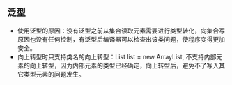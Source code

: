 ## 泛型
- 使用泛型的原因：没有泛型之前从集合读取元素需要进行类型转化，向集合写原因也没有任何控制，有泛型后编译器可以检查出该类问题，使程序变得更加安全。
- 向上转型时只支持类名的向上转型：List<t> list = new ArrayList<t>, 不支持内部元素的向上转型，因为内部元素的类型已经确定，向上转型后，避免不了写入其它类型元素的问题发生。
